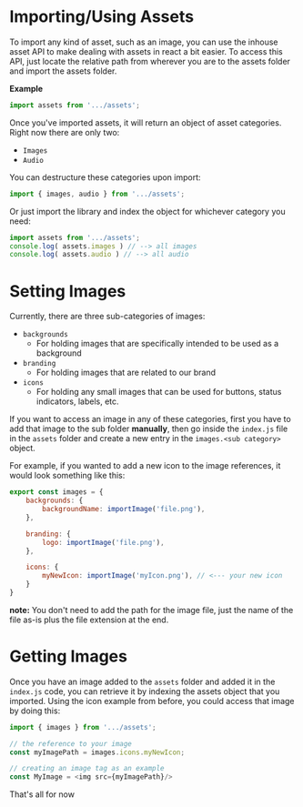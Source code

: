 
# Importing/Using Assets

To import any kind of asset, such as an image, you can use the inhouse asset API to make dealing with assets in react a bit easier. To access this API, just locate the relative path from wherever you are to the assets folder and import the assets folder.

**Example**
```javascript
import assets from '.../assets';
```

Once you've imported assets, it will return an object of asset categories. Right now there are only two:

- `Images`
- `Audio`

You can destructure these categories upon import:

```javascript
import { images, audio } from '.../assets';
```

Or just import the library and index the object for whichever category you need:

```javascript
import assets from '.../assets';
console.log( assets.images ) // --> all images
console.log( assets.audio ) // --> all audio
```

# Setting Images

Currently, there are three sub-categories of images:
- `backgrounds`
    * For holding images that are specifically intended to be used as a background
- `branding`
    * For holding images that are related to our brand
- `icons`
    * For holding any small images that can be used for buttons, status indicators, labels, etc.

If you want to access an image in any of these categories, first you have to add that image to the sub folder **manually**, then go inside the `index.js` file in the `assets` folder and create a new entry in the `images.<sub category>` object.

For example, if you wanted to add a new icon to the image references, it would look something like this:

```javascript
export const images = {
    backgrounds: {
        backgroundName: importImage('file.png'),
    },

    branding: {
        logo: importImage('file.png'),
    },

    icons: {
        myNewIcon: importImage('myIcon.png'), // <--- your new icon
    }
}
```

**note:** You don't need to add the path for the image file, just the name of the file as-is plus the file extension at the end.

# Getting Images

Once you have an image added to the `assets` folder and added it in the `index.js` code, you can retrieve it by indexing the assets object that you imported. Using the icon example from before, you could access that image by doing this:

```javascript
import { images } from '.../assets';

// the reference to your image
const myImagePath = images.icons.myNewIcon;

// creating an image tag as an example
const MyImage = <img src={myImagePath}/>
```

That's all for now